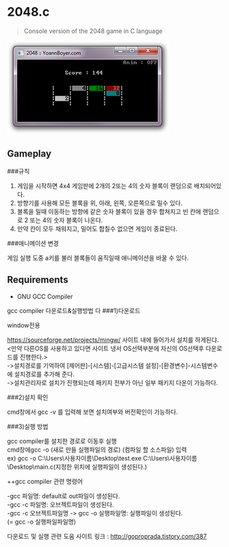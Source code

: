 # 2048.c

> Console version of the 2048 game in C language

![](screen.jpg)

## Gameplay

###규칙

1. 게임을 시작하면 4x4 게임판에 2개의 2또는 4의 숫자 블록이 랜덤으로 배치되어있다.
2. 방향기를 사용해 모든 블록을 위, 아래, 왼쪽, 오른쪽으로 밀수 있다.
3. 블록을 밀때 이동하는 방향에 같은 숫자 블록이 있을 경우 합쳐지고 빈 칸에 랜덤으로 2 또는 4의 숫자 블록이 나온다.
4. 만약 칸이 모두 채워지고, 밀어도 합칠수 없으면 게임이 종료된다.

###애니메이션 변경

게임 실행 도중 a키를 불러  블록들이 움직일때 애니메이션을 바꿀 수 있다.

## Requirements
- GNU GCC Compiler

gcc compiler 다운로드&실행방법
다
###1)다운로드

window전용

https://sourceforge.net/projects/mingw/
사이트 내에 들어가서 설치를 하게된댜.                                                                                                       
<만약 다른OS를 사용하고 있다면 사이트 냉서 OS선택부분에 자신의 OS선택후 다운로드를 진행한다.>                                                   
->설치경로를 기억하여 [제어판]-[시스템]-[고급시스템 설정]-[환경변수]-시스템변수에 설치경로를 추가해 준다.                                       
->설치관리자로 설치가 진행되는데 패키지 전부가 아닌 일부 패키지 다운이 가능하다.                                                               

###2)설치 확인

cmd창에서 gcc -v 를 입력해 보면 설치여부와 버전확인이 가능하다.

###3)실행 방법

gcc compiler를 설치한 경로로 이동후 실행                                                                                                   
cmd창에gcc -o (새로 만들 실행파일의 경로) (컴파일 할 소스파일) 입력                                                                         
ex) gcc -o C:\Users\사용자이름\Desktop\test.exe C:\Users\사용자이름\Desktop\main.c(지정한 위치에 실행파일이 생성된다.)

++gcc compiler 관련 명령어

-gcc 파일명: default로 out파일이 생성된다.                                                                                                
-gcc -c 파일명: 오브젝트파일이 생성된다.                                                                                                   
-gcc -c 오브젝트파일명 -> gcc -o 실행파일명: 실행파일이 생성된다.                                                                           
    (= gcc -o 실행파일파일명)
    
 다운로드 및 실행 관련 도움 사이트 링크 : http://goproprada.tistory.com/387
